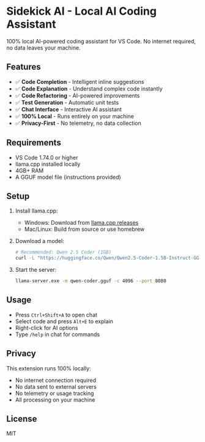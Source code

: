 # Sidekick AI - Local AI Coding Assistant

100% local AI-powered coding assistant for VS Code. No internet required, no data leaves your machine.

## Features

- ✅ **Code Completion** - Intelligent inline suggestions
- ✅ **Code Explanation** - Understand complex code instantly
- ✅ **Code Refactoring** - AI-powered improvements
- ✅ **Test Generation** - Automatic unit tests
- ✅ **Chat Interface** - Interactive AI assistant
- ✅ **100% Local** - Runs entirely on your machine
- ✅ **Privacy-First** - No telemetry, no data collection

## Requirements

- VS Code 1.74.0 or higher
- llama.cpp installed locally
- 4GB+ RAM
- A GGUF model file (instructions provided)

## Setup

1. Install llama.cpp:
   - Windows: Download from [llama.cpp releases](https://github.com/ggerganov/llama.cpp/releases)
   - Mac/Linux: Build from source or use homebrew

2. Download a model:
   ```bash
   # Recommended: Qwen 2.5 Coder (1GB)
   curl -L "https://huggingface.co/Qwen/Qwen2.5-Coder-1.5B-Instruct-GGUF/resolve/main/qwen2.5-coder-1.5b-instruct-q4_k_m.gguf" -o qwen-coder.gguf
   ```

3. Start the server:
   ```bash
   llama-server.exe -m qwen-coder.gguf -c 4096 --port 8080
   ```

## Usage

- Press `Ctrl+Shift+A` to open chat
- Select code and press `Alt+E` to explain
- Right-click for AI options
- Type `/help` in chat for commands

## Privacy

This extension runs 100% locally:
- No internet connection required
- No data sent to external servers
- No telemetry or usage tracking
- All processing on your machine

## License

MIT
```